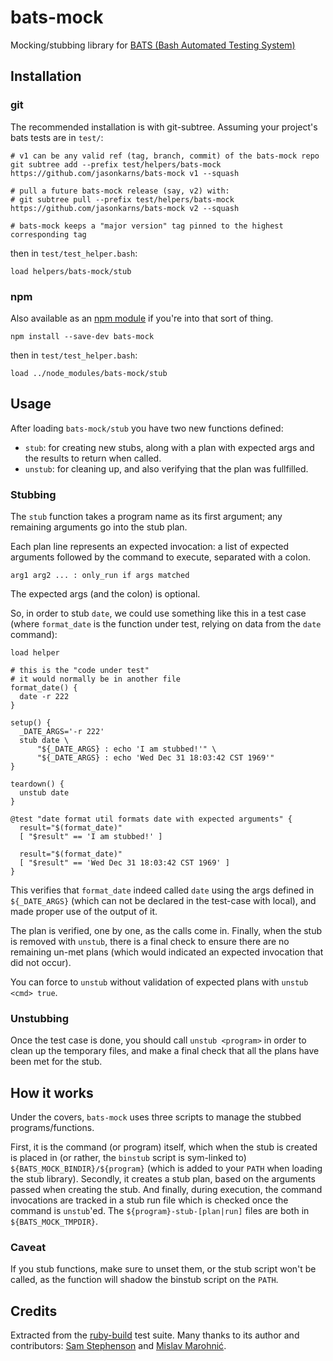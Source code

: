 # bats-mock

Mocking/stubbing library for [BATS (Bash Automated Testing System)][bats-core]

## Installation

### git

The recommended installation is with git-subtree.
Assuming your project's bats tests are in `test/`:

```console
# v1 can be any valid ref (tag, branch, commit) of the bats-mock repo
git subtree add --prefix test/helpers/bats-mock https://github.com/jasonkarns/bats-mock v1 --squash

# pull a future bats-mock release (say, v2) with:
# git subtree pull --prefix test/helpers/bats-mock https://github.com/jasonkarns/bats-mock v2 --squash

# bats-mock keeps a "major version" tag pinned to the highest corresponding tag
```

then in `test/test_helper.bash`:

```bats
load helpers/bats-mock/stub
```

### npm

Also available as an [npm module](https://www.npmjs.com/package/bats-mock)
if you're into that sort of thing.

```console
npm install --save-dev bats-mock
```

then in `test/test_helper.bash`:

```bats
load ../node_modules/bats-mock/stub
```

## Usage

After loading `bats-mock/stub` you have two new functions defined:

- `stub`: for creating new stubs,
  along with a plan with expected args and the results to return when called.
- `unstub`: for cleaning up, and also verifying that the plan was fullfilled.

### Stubbing

The `stub` function takes a program name as its first argument;
any remaining arguments go into the stub plan.

Each plan line represents an expected invocation:
a list of expected arguments followed by the command to execute,
separated with a colon.

```text
arg1 arg2 ... : only_run if args matched
```

The expected args (and the colon) is optional.

So, in order to stub `date`,
we could use something like this in a test case
(where `format_date` is the function under test,
relying on data from the `date` command):

```bats
load helper

# this is the "code under test"
# it would normally be in another file
format_date() {
  date -r 222
}

setup() {
  _DATE_ARGS='-r 222'
  stub date \
      "${_DATE_ARGS} : echo 'I am stubbed!'" \
      "${_DATE_ARGS} : echo 'Wed Dec 31 18:03:42 CST 1969'"
}

teardown() {
  unstub date
}

@test "date format util formats date with expected arguments" {
  result="$(format_date)"
  [ "$result" == 'I am stubbed!' ]

  result="$(format_date)"
  [ "$result" == 'Wed Dec 31 18:03:42 CST 1969' ]
}
```

This verifies that `format_date` indeed called `date`
using the args defined in `${_DATE_ARGS}`
(which can not be declared in the test-case with local),
and made proper use of the output of it.

The plan is verified, one by one, as the calls come in.
Finally, when the stub is removed with `unstub`,
there is a final check to ensure there are no remaining un-met plans
(which would indicated an expected invocation that did not occur).

You can force to `unstub` without validation of expected plans with
`unstub <cmd> true`.

### Unstubbing

Once the test case is done,
you should call `unstub <program>` in order to clean up the temporary files,
and make a final check that all the plans have been met for the stub.

## How it works

Under the covers, `bats-mock` uses three scripts to manage the stubbed programs/functions.

First, it is the command (or program) itself,
which when the stub is created is placed in
(or rather, the `binstub` script is sym-linked to)
`${BATS_MOCK_BINDIR}/${program}`
(which is added to your `PATH` when loading the stub library).
Secondly, it creates a stub plan,
based on the arguments passed when creating the stub.
And finally, during execution, the command invocations are
tracked in a stub run file which is checked once the command is `unstub`'ed.
The `${program}-stub-[plan|run]` files are both in `${BATS_MOCK_TMPDIR}`.

### Caveat

If you stub functions, make sure to unset them,
or the stub script won't be called,
as the function will shadow the binstub script on the `PATH`.

## Credits

Extracted from the [ruby-build][] test suite.
Many thanks to its author and contributors:
[Sam Stephenson][sstephenson] and [Mislav Marohnić][mislav].

[ruby-build]: https://github.com/sstephenson/ruby-build
[sstephenson]: https://github.com/sstephenson
[mislav]: https://github.com/mislav
[bats-core]: https://github.com/bats-core
